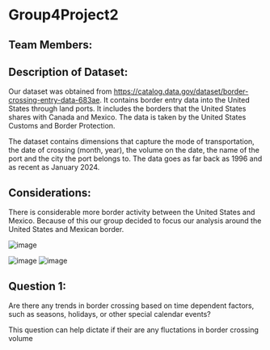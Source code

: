 # Group4Project2

## Team Members:





## Description of Dataset:

Our dataset was obtained from https://catalog.data.gov/dataset/border-crossing-entry-data-683ae. It contains border entry data into the United States through land ports. It includes the borders that the United States shares with Canada and Mexico. The data is taken by the United States Customs and Border Protection. 

The dataset contains dimensions that capture the mode of transportation, the date of crossing (month, year), the volume on the date, the name of the port and the city the port belongs to. The data goes as far back as 1996 and as recent as January 2024.


## Considerations:

There is considerable more border activity between the United States and Mexico. Because of this our group decided to focus our analysis around the United States and Mexican border.


![image](https://github.com/user-attachments/assets/e42fff08-eb7e-4c4c-972a-821acd06defd)

![image](https://github.com/user-attachments/assets/9d2499c2-672b-4c07-b6d6-37e064c2a8df)                   ![image](https://github.com/user-attachments/assets/e42fff08-eb7e-4c4c-972a-821acd06defd)


## Question 1:

Are there any trends in border crossing based on time dependent factors, such as seasons, holidays, or other special calendar events?

This question can help dictate if their are any fluctations in border crossing volume

